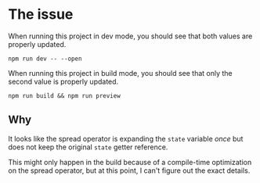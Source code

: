 # The issue

When running this project in dev mode, you should see that both values are properly updated.

`npm run dev -- --open`

When running this project in build mode, you should see that only the second value is properly updated.

`npm run build && npm run preview`

## Why

It looks like the spread operator is expanding the `state` variable *once* but does not keep the original `state` getter reference.

This might only happen in the build because of a compile-time optimization on the spread operator, but at this point, I can't figure out the exact details.